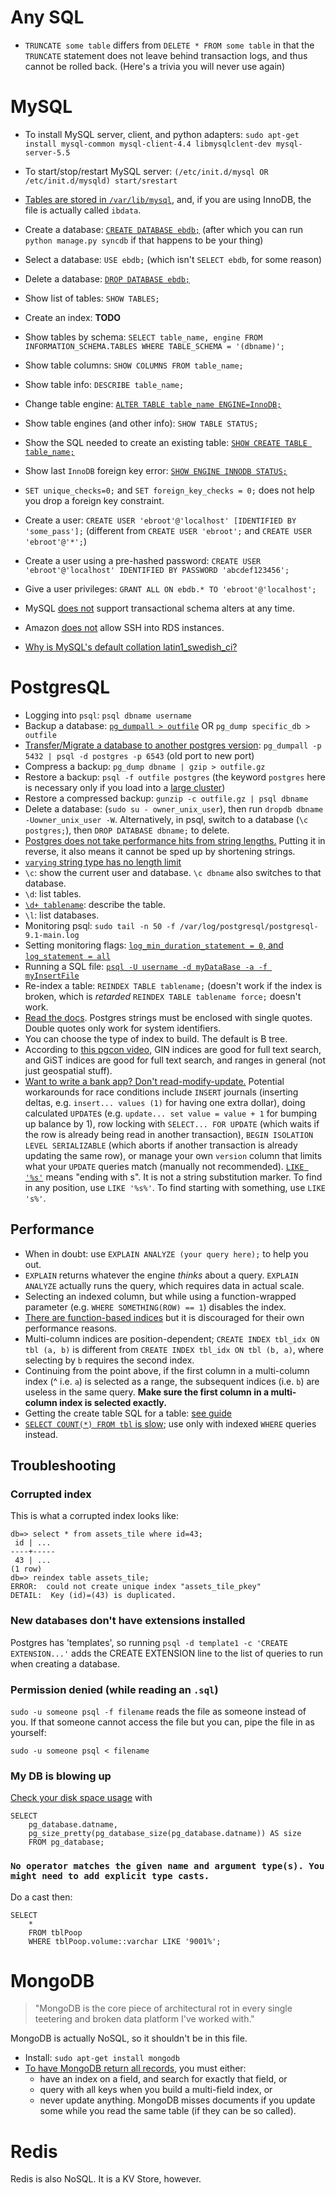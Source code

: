# Any SQL

* `TRUNCATE some table` differs from `DELETE * FROM some table` in that the `TRUNCATE` statement does not leave behind transaction logs, and thus cannot be rolled back. (Here's a trivia you will never use again)

# MySQL

* To install MySQL server, client, and python adapters: `sudo apt-get install mysql-common mysql-client-4.4 libmysqlclent-dev mysql-server-5.5`
* To start/stop/restart MySQL server: `(/etc/init.d/mysql OR /etc/init.d/mysqld) start/srestart`
* [Tables are stored in `/var/lib/mysql`](http://forums.mysql.com/read.php?10,239450,239465#msg-239465), and, if you are using InnoDB, the file is actually called `ibdata`.

* Create a database: [`CREATE DATABASE ebdb;`](http://dev.mysql.com/doc/refman/5.0/en/create-database.html)
  (after which you can run `python manage.py syncdb` if that happens to be your thing)
* Select a database: `USE ebdb;` (which isn't `SELECT ebdb`, for some reason)
* Delete a database: [`DROP DATABASE ebdb;`](http://dev.mysql.com/doc/refman/5.0/en/drop-database.html)
* Show list of tables: `SHOW TABLES;`

* Create an index: **TODO**

* Show tables by schema: `SELECT table_name, engine FROM INFORMATION_SCHEMA.TABLES WHERE TABLE_SCHEMA = '(dbname)';`
* Show table columns: `SHOW COLUMNS FROM table_name;`
* Show table info: `DESCRIBE table_name;`
* Change table engine: [`ALTER TABLE table_name ENGINE=InnoDB;`](http://dev.mysql.com/doc/refman/5.5/en/converting-tables-to-innodb.html)
* Show table engines (and other info): `SHOW TABLE STATUS;`
* Show the SQL needed to create an existing table: [`SHOW CREATE TABLE table_name;`](http://stackoverflow.com/a/5615783/1558430)
* Show last `InnoDB` foreign key error: [`SHOW ENGINE INNODB STATUS;`](http://stackoverflow.com/a/179501/1558430)
* `SET unique_checks=0;` and `SET foreign_key_checks = 0;` does not help you drop a foreign key constraint.


* Create a user: `CREATE USER 'ebroot'@'localhost' [IDENTIFIED BY 'some_pass'];` (different from `CREATE USER 'ebroot';` and `CREATE USER 'ebroot'@'*';`)
* Create a user using a pre-hashed password: `CREATE USER 'ebroot'@'localhost' IDENTIFIED BY PASSWORD 'abcdef123456';`
* Give a user privileges: `GRANT ALL ON ebdb.* TO 'ebroot'@'localhost';`

* MySQL [does not](http://stackoverflow.com/a/10474104/1558430) support transactional schema alters at any time.
* Amazon [does not](https://forums.aws.amazon.com/message.jspa?messageID=153017#) allow SSH into RDS instances.
* [Why is MySQL's default collation latin1_swedish_ci?](http://stackoverflow.com/questions/6769901/why-is-mysqls-default-collation-latin1-swedish-ci)

# PostgresQL

* Logging into `psql`: `psql dbname username`
* Backup a database: [`pg_dumpall > outfile`](http://www.postgresql.org/docs/9.1/static/backup-dump.html#BACKUP-DUMP-ALL) OR `pg_dump specific_db > outfile`
* [Transfer/Migrate a database to another postgres version](http://www.postgresql.org/docs/9.0/static/migration.html): `pg_dumpall -p 5432 | psql -d postgres -p 6543` (old port to new port)
* Compress a backup: `pg_dump dbname | gzip > outfile.gz`
* Restore a backup: `psql -f outfile postgres` (the keyword `postgres` here is necessary only if you load into a [large cluster](http://www.postgresql.org/docs/9.1/static/backup-dump.html#BACKUP-DUMP-ALL))
* Restore a compressed backup: `gunzip -c outfile.gz | psql dbname`
* Delete a database: (`sudo su - owner_unix_user`), then run `dropdb dbname -Uowner_unix_user -W`. Alternatively, in psql, switch to a database (`\c postgres;`), then `DROP DATABASE dbname;` to delete.
* [Postgres does not take performance hits from string lengths.](http://www.postgresql.org/docs/8.2/static/datatype-character.html) Putting it in reverse, it also means it cannot be sped up by shortening strings.
* [`varying` string type has no length limit](http://stackoverflow.com/questions/2904991/postgresql-character-varying-length-limit)
* `\c`: show the current user and database. `\c dbname` also switches to that database.
* `\d`: list tables.
* [`\d+ tablename`](http://stackoverflow.com/a/109334/1558430): describe the table.
* `\l`: list databases.
* Monitoring psql: `sudo tail -n 50 -f /var/log/postgresql/postgresql-9.1-main.log`
* Setting monitoring flags: [`log_min_duration_statement = 0`, and `log_statement = all`](http://stackoverflow.com/a/12670828/1558430)
* Running a SQL file: [`psql -U username -d myDataBase -a -f myInsertFile`](http://stackoverflow.com/a/12085561/1558430)
* Re-index a table: `REINDEX TABLE tablename;` (doesn't work if the index is broken, which is *retarded*
  `REINDEX TABLE tablename force;` doesn't work.
* [Read the docs](https://wiki.postgresql.org/wiki/Things_to_find_out_about_when_moving_from_MySQL_to_PostgreSQL). Postgres strings must be enclosed with single quotes. Double quotes only work for system identifiers.
* You can choose the type of index to build. The default is B tree.
* According to [this pgcon video](https://www.pgcon.org/2016/schedule/events/934.en.html), GIN indices are good for full text search, and GiST indices are good for full text search, and ranges in general (not just geospatial stuff).
* [Want to write a bank app? Don't read-modify-update.](http://blog.2ndquadrant.com/postgresql-anti-patterns-read-modify-write-cycles/) Potential workarounds for race conditions include `INSERT` journals (inserting deltas, e.g. `insert... values (1)` for having one extra dollar), doing calculated `UPDATE`s (e.g. `update... set value = value + 1` for bumping up balance by 1), row locking with `SELECT... FOR UPDATE` (which waits if the row is already being read in another transaction), `BEGIN ISOLATION LEVEL SERIALIZABLE` (which aborts if another transaction is already updating the same row), or manage your own `version` column that limits what your `UPDATE` queries match (manually not recommended).
[`LIKE '%s'`](https://www.w3schools.com/sql/sql_like.asp) means "ending with s". It is not a string substitution marker. To find in any position, use `LIKE '%s%'`. To find starting with something, use `LIKE 's%'`.

## Performance

* When in doubt: use `EXPLAIN ANALYZE (your query here);` to help you out.
* `EXPLAIN` returns whatever the engine *thinks* about a query. `EXPLAIN ANALYZE` actually runs the query, which requires data in actual scale.
* Selecting an indexed column, but while using a function-wrapped parameter (e.g. `WHERE SOMETHING(ROW) == 1`) disables the index.
* [There are function-based indices](http://use-the-index-luke.com/sql/where-clause/functions) but it is discouraged for their own performance reasons.
* Multi-column indices are position-dependent; `CREATE INDEX tbl_idx ON tbl (a, b)` is different from `CREATE INDEX tbl_idx ON tbl (b, a)`, where selecting by `b` requires the second index.
* Continuing from the point above, if the first column in a multi-column index (^ i.e. `a`) is selected as a range, the subsequent indices (i.e. `b`) are useless in the same query. 
  **Make sure the first column in a multi-column index is selected exactly.**
* Getting the create table SQL for a table: [see guide](http://stackoverflow.com/a/16154183/1558430)
* [`SELECT COUNT(*) FROM tbl` is slow](https://wiki.postgresql.org/wiki/Slow_Counting); use only with indexed `WHERE` queries instead.

## Troubleshooting

### Corrupted index

This is what a corrupted index looks like:

```
db=> select * from assets_tile where id=43;
 id | ... 
----+-----
 43 | ...
(1 row)
db=> reindex table assets_tile;
ERROR:  could not create unique index "assets_tile_pkey"
DETAIL:  Key (id)=(43) is duplicated.
```

### New databases don't have extensions installed

Postgres has 'templates', so running `psql -d template1 -c 'CREATE EXTENSION...'` adds the CREATE EXTENSION line to the list of queries to run when creating a database.

### Permission denied (while reading an `.sql`)

`sudo -u someone psql -f filename` reads the file as someone instead of you. If that someone cannot access the file but you can, pipe the file in as yourself:

`sudo -u someone psql < filename`

### My DB is blowing up

[Check your disk space usage](https://wiki-bsse.ethz.ch/display/ITDOC/Check+size+of+tables+and+objects+in+PostgreSQL+database) with

    SELECT
        pg_database.datname,
        pg_size_pretty(pg_database_size(pg_database.datname)) AS size
        FROM pg_database;

### `No operator matches the given name and argument type(s). You might need to add explicit type casts.`

Do a cast then:

    SELECT
        *
        FROM tblPoop
        WHERE tblPoop.volume::varchar LIKE '9001%';

# MongoDB

> "MongoDB is the core piece of architectural rot in every single teetering and broken data platform I've worked with."

MongoDB is actually NoSQL, so it shouldn't be in this file.

* Install: `sudo apt-get install mongodb`
* [To have MongoDB return all records](https://engineering.meteor.com/mongodb-queries-dont-always-return-all-matching-documents-654b6594a827#.emoh9pv03), you must either:
  * have an index on a field, and search for exactly that field, or
  * query with all keys when you build a multi-field index, or
  * never update anything. MongoDB misses documents if you update some while you read the same table (if they can be so called).

# Redis

Redis is also NoSQL. It is a KV Store, however.
